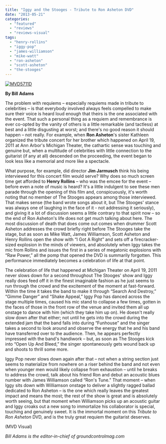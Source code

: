 ```yaml
---
title: "Iggy and the Stooges - Tribute to Ron Asheton DVD"
date: "2013-05-21"
categories: 
  - "featured"
  - "reviews"
  - "reviews-visual"
tags: 
  - "henry-rollins"
  - "iggy-pop"
  - "james-williamson"
  - "mike-watt"
  - "ron-asheton"
  - "scott-asheton"
  - "the-stooges"
---
```


[![MVD5711D](http://www.hellbound.ca/wp-content/uploads/2013/05/MVD5711D.jpg)](http://www.hellbound.ca/wp-content/uploads/2013/05/MVD5711D.jpg)

**By Bill Adams**

The problem with requiems – especially requiems made in tribute to celebrities – is that everybody involved always feels compelled to make sure their voice is heard loud enough that theirs is the one associated with the event. That such a personal thing as a requiem and remembrance is ever co-opted by the vanity of others is a little remarkable (and tactless) at best and a little disgusting at worst; and there's no good reason it should happen – not really. For example, when **Ron Asheton**'s sister Kathleen organized the tribute concert for her brother which happened on April 19, 2011 at Ann Arbor's Michigan Theater, the cathartic sense was touching and genuine but, when a multitude of celebrities with little connection to the guitarist (if any at all) descended on the proceeding, the event began to look less like a memorial and more like a spectacle.

What purpose, for example, did director **Jim Jarmusch** think his being interviewed for this concert film would serve? Why does so much screen time get afforded to **Henry Rollins** – who was the emcee for the event – before even a note of music is heard? It's a little indulgent to see these men parade through the opening of this film and, conspicuously, it's worth noting that no member of The Stooges appears among those interviewed. That makes sense (the band wrote songs about it, but The Stooges' stance was always one of laughing in the face of it - not addressing it seriously), and giving it a lot of discussion seems a little contrary to that spirit now – so the end of Ron Asheton's life does not get much talking about here. The most discussion of death that does come out comes when drummer Scott Asheton addresses the crowd briefly right before The Stooges take the stage, but as soon as Mike Watt, James Williamson, Scott Asheton and Henry Rollins open the show with “I Got A Right” and sets off a firecracker-sized explosion in the minds of viewers, and absolutely when Iggy takes the mic from Rollins and issues the first in a series of megatonic explosions with “Raw Power,” all the pomp that opened the DVD is summarily forgotten. This performance immediately becomes a celebration of life at that point.

The celebration of life that happened at Michigan Theater on April 19, 2011 never slows down for a second throughout The Stooges' show and Iggy really does feed off it in the finest imaginable fashion as he just seems to run through the crowd and the excitement of the moment at fast-forward. Within the time it takes the band to make it through “Search And Destroy,” “Gimme Danger” and “Shake Appeal,” Iggy Pop has danced across the stage multiple times, caused his mic stand to collapse a few times, gotten in the faces of those in the front row of the venue and invited them all up onstage to dance with him (which they take him up on). He doesn't really slow down after that either; not until he gets into the crowd during the extended jam that the band falls into during “Funhouse” and the singer takes a second to look around and observe the energy that he and his band have transferred over to the audience. Then, he appears perfectly impressed with the band's handiwork – but, as soon as The Stooges kick into “Open Up And Bleed,” the singer spontaneously gets wound back up and shoots to thrill some more.

Iggy Pop never slows down again after that – not when a string section just seems to materialize from nowhere on a riser behind the band and not even when younger men would likely collapse from exhaustion – until he breaks to address the crowd, talk about his friend Ron and debut an acoustic blues number with James Williamson called “Ron's Tune.” That moment – when Iggy sits down with Williamson onstage to deliver a slightly ragged ballad dedicated to Ron Asheton – is the one which really leaves the greatest impact and means the most; the rest of the show is great and is absolutely worth seeing, but that moment when Williamson picks up an acoustic guitar and Iggy croaks out a new song to immortalize his collaborator is special, touching and genuinely sweet. It is the immortal moment on this _Tribute to Ron Asheton_ DVD, and is the truly great requiem the guitarist deserves.

(MVD Visual)

_Bill Adams is the editor-in-chief of groundcontrolmag.com_
